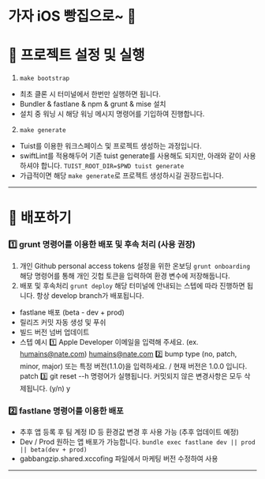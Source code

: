 # 가자 iOS 빵집으로~ 🍞

# 🤖 프로젝트 설정 및 실행
1. `make bootstrap`
  - 최초 클론 시 터미널에서 한번만 실행하면 됩니다.
  - Bundler & fastlane & npm & grunt & mise 설치
  - 설치 중 워닝 시 해당 워닝 메시지 명령어를 기입하여 진행합니다.
2. `make generate`
  - Tuist를 이용한 워크스페이스 및 프로젝트 생성하는 과정입니다.
  - swiftLint를 적용해두어 기존 tuist generate를 사용해도 되지만, 아래와 같이 사용하셔야 합니다.
    `TUIST_ROOT_DIR=$PWD tuist generate`
  - 가급적이면 해당 `make generate`로 프로젝트 생성하시길 권장드립니다.
***
# 🚀 배포하기
### 1️⃣ grunt 명령어를 이용한 배포 및 후속 처리 (사용 권장)
1. 개인 Github personal access tokens 설정을 위한 온보딩
    `grunt onboarding` 
    해당 명령어를 통해 개인 깃헙 토큰을 입력하여 환경 변수에 저장해둡니다.
2. 배포 및 후속처리
    `grunt deploy`
    해당 터미널에 안내되는 스텝에 따라 진행하면 됩니다.
    항상 develop branch가 배포됩니다.
- fastlane 배포 (beta - dev + prod)
- 릴리즈 커밋 자동 생성 및 푸쉬
- 빌드 버전 넘버 업데이트
- 스텝 예시
  1️⃣ Apple Developer 이메일을 입력해 주세요. (ex. humains@nate.com)
    humains@nate.com
  2️⃣ bump type (no, patch, minor, major) 또는 특정 버전(1.1.0)을 입력하세요. / 현재 버전은 1.0.0 입니다.
    patch
  3️⃣ git reset --h 명령어가 실행됩니다. 커밋되지 않은 변경사항은 모두 삭제됩니다. (y/n)
    y

### 2️⃣ fastlane 명령어를 이용한 배포
  - 추후 앱 등록 후 팀 계정 ID 등 환경값 변경 후 사용 가능 (추후 업데이트 예정)
  - Dev / Prod 원하는 앱 배포가 가능합니다.
    `bundle exec fastlane dev || prod || beta(dev + prod)`
  - gabbangzip.shared.xccofing 파일에서 마케팅 버전 수정하여 사용
***